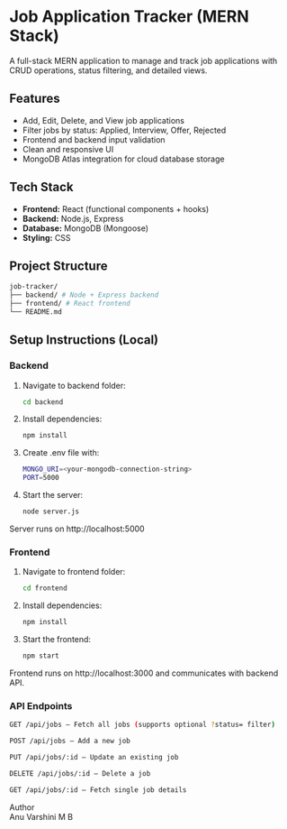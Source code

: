 # Job Application Tracker (MERN Stack)

A full-stack MERN application to manage and track job applications with CRUD operations, status filtering, and detailed views.

## Features

- Add, Edit, Delete, and View job applications
- Filter jobs by status: Applied, Interview, Offer, Rejected
- Frontend and backend input validation
- Clean and responsive UI
- MongoDB Atlas integration for cloud database storage

## Tech Stack

- **Frontend:** React (functional components + hooks)
- **Backend:** Node.js, Express
- **Database:** MongoDB (Mongoose)
- **Styling:** CSS

## Project Structure

```bash
job-tracker/
├── backend/ # Node + Express backend
├── frontend/ # React frontend
└── README.md
```


## Setup Instructions (Local)

### Backend

1. Navigate to backend folder:
   ```bash
   cd backend
2. Install dependencies:
    ```bash
    npm install
3. Create .env file with:
    ```bash
    MONGO_URI=<your-mongodb-connection-string>
    PORT=5000
4. Start the server:
    ```bash
    node server.js

Server runs on http://localhost:5000

### Frontend
1. Navigate to frontend folder:
    ```bash
    cd frontend

2. Install dependencies:
    ```bash
    npm install

3. Start the frontend:
    ```bash
    npm start

Frontend runs on http://localhost:3000 and communicates with backend API.

### API Endpoints

```bash
GET /api/jobs — Fetch all jobs (supports optional ?status= filter)

POST /api/jobs — Add a new job

PUT /api/jobs/:id — Update an existing job

DELETE /api/jobs/:id — Delete a job

GET /api/jobs/:id — Fetch single job details
```

Author <br>
Anu Varshini M B